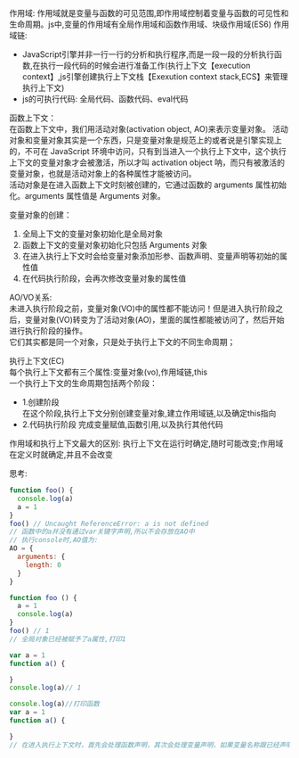 作用域: 作用域就是变量与函数的可见范围,即作用域控制着变量与函数的可见性和生命周期。js中,变量的作用域有全局作用域和函数作用域、块级作用域(ES6)
作用域链: 

- JavaScript引擎并非一行一行的分析和执行程序,而是一段一段的分析执行函数,在执行一段代码的时候会进行准备工作(执行上下文【execution context】,js引擎创建执行上下文栈【Exexution context stack,ECS】来管理执行上下文)
- js的可执行代码: 全局代码、函数代码、eval代码

函数上下文：  
在函数上下文中，我们用活动对象(activation object, AO)来表示变量对象。
活动对象和变量对象其实是一个东西，只是变量对象是规范上的或者说是引擎实现上的，不可在 JavaScript 环境中访问，只有到当进入一个执行上下文中，这个执行上下文的变量对象才会被激活，所以才叫 activation object 呐，而只有被激活的变量对象，也就是活动对象上的各种属性才能被访问。  
活动对象是在进入函数上下文时刻被创建的，它通过函数的 arguments 属性初始化。arguments 属性值是 Arguments 对象。  

变量对象的创建：
1. 全局上下文的变量对象初始化是全局对象
2. 函数上下文的变量对象初始化只包括 Arguments 对象
3. 在进入执行上下文时会给变量对象添加形参、函数声明、变量声明等初始的属性值
4. 在代码执行阶段，会再次修改变量对象的属性值

AO/VO关系:  
未进入执行阶段之前，变量对象(VO)中的属性都不能访问！但是进入执行阶段之后，变量对象(VO)转变为了活动对象(AO)，里面的属性都能被访问了，然后开始进行执行阶段的操作。  
它们其实都是同一个对象，只是处于执行上下文的不同生命周期；  

执行上下文(EC)  
每个执行上下文都有三个属性:变量对象(vo),作用域链,this  
一个执行上下文的生命周期包括两个阶段：  
- 1.创建阶段  
  在这个阶段,执行上下文分别创建变量对象,建立作用域链,以及确定this指向
- 2.代码执行阶段
  完成变量赋值,函数引用,以及执行其他代码  

作用域和执行上下文最大的区别: 执行上下文在运行时确定,随时可能改变;作用域在定义时就确定,并且不会改变

思考:
```js
function foo() {
  console.log(a)
  a = 1
}
foo() // Uncaught ReferenceError: a is not defined
// 函数中的a并没有通过var关键字声明,所以不会存放在AO中
// 执行console时,AO值为:
AO = {
  arguments: {
    length: 0
  }
}

function foo () {
  a = 1
  console.log(a)
}
foo() // 1
// 全局对象已经被赋予了a属性,打印1

var a = 1
function a() {

}
console.log(a)// 1

console.log(a)//打印函数
var a = 1
function a() {

}
// 在进入执行上下文时，首先会处理函数声明，其次会处理变量声明，如果变量名称跟已经声明的形式参数或函数相同，则变量声明不会干扰已经存在的这类属性 
```